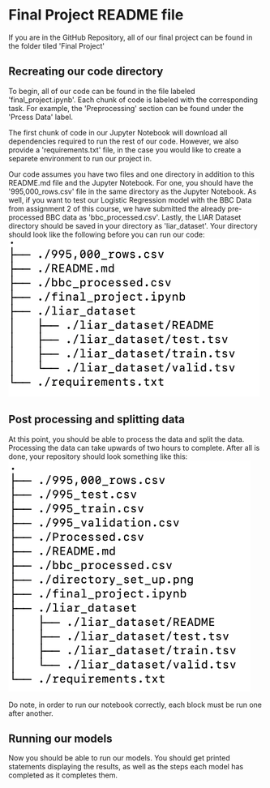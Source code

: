 # Final Project README file

If you are in the GitHub Repository, all of our final project can be found in the folder tiled 'Final Project'

## Recreating our code directory

To begin, all of our code can be found in the file labeled 'final_project.ipynb'. Each chunk of code is labeled with the corresponding task. For example, the 'Preprocessing' section can be found under the 'Prcess Data' label.

The first chunk of code in our Jupyter Notebook will download all dependencies required to run the rest of our code. However, we also provide a 'requirements.txt' file, in the case you would like to create a separete environment to run our project in. 

Our code assumes you have two files and one directory in addition to this README.md file and the Jupyter Notebook. For one, you should have the '995,000_rows.csv' file in the same directory as the Jupyter Notebook. As well, if you want to test our Logistic Regression model with the BBC Data from assignment 2 of this course, we have submitted the already pre-processed BBC data as 'bbc_processed.csv'. Lastly, the LIAR Dataset directory should be saved in your directory as 'liar_dataset'. Your directory should look like the following before you can run our code:
![Directory Set Up](directory_set_up.png)

## Post processing and splitting data

At this point, you should be able to process the data and split the data. Processing the data can take upwards of two hours to complete. After all is done, your repository should look something like this:
![Post process set up](post_process_setup.png)

Do note, in order to run our notebook correctly, each block must be run one after another.

## Running our models

Now you should be able to run our models. You should get printed statements displaying the results, as well as the steps each model has completed as it completes them. 
